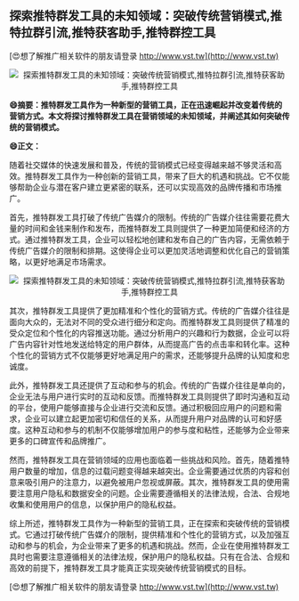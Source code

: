 ## **探索推特群发工具的未知领域：突破传统营销模式,推特拉群引流,推特获客助手,推特群控工具**

[😍想了解推广相关软件的朋友请登录 http://www.vst.tw](http://www.vst.tw)

 <center><img src="https://vst.tw/MP4/tuiguang/png/4.png" alt="探索推特群发工具的未知领域：突破传统营销模式,推特拉群引流,推特获客助手,推特群控工具"></center>

**😄摘要：推特群发工具作为一种新型的营销工具，正在迅速崛起并改变着传统的营销方式。本文将探讨推特群发工具在营销领域的未知领域，并阐述其如何突破传统的营销模式。**

**😄正文：**

随着社交媒体的快速发展和普及，传统的营销模式已经变得越来越不够灵活和高效。推特群发工具作为一种创新的营销工具，带来了巨大的机遇和挑战。它不仅能够帮助企业与潜在客户建立更紧密的联系，还可以实现高效的品牌传播和市场推广。

首先，推特群发工具打破了传统广告媒介的限制。传统的广告媒介往往需要花费大量的时间和金钱来制作和发布，而推特群发工具则提供了一种更加简便和经济的方式。通过推特群发工具，企业可以轻松地创建和发布自己的广告内容，无需依赖于传统广告媒介的限制和排期。这使得企业可以更加灵活地调整和优化自己的营销策略，以更好地满足市场需求。

 <center><img src="https://vst.tw/MP4/tuiguang/png/1.png" alt="探索推特群发工具的未知领域：突破传统营销模式,推特拉群引流,推特获客助手,推特群控工具"></center>

其次，推特群发工具提供了更加精准和个性化的营销方式。传统的广告媒介往往是面向大众的，无法对不同的受众进行细分和定向。而推特群发工具则提供了精准的受众定位和个性化的内容推送功能。通过分析用户的兴趣和行为数据，企业可以将广告内容针对性地发送给特定的用户群体，从而提高广告的点击率和转化率。这种个性化的营销方式不仅能够更好地满足用户的需求，还能够提升品牌的认知度和忠诚度。

此外，推特群发工具还提供了互动和参与的机会。传统的广告媒介往往是单向的，企业无法与用户进行实时的互动和反馈。而推特群发工具则提供了即时沟通和互动的平台，使用户能够直接与企业进行交流和反馈。通过积极回应用户的问题和需求，企业可以建立起更加密切和信任的关系，从而提升用户对品牌的认可和好感度。这种互动和参与的机制不仅能够增加用户的参与度和粘性，还能够为企业带来更多的口碑宣传和品牌推广。

然而，推特群发工具在营销领域的应用也面临着一些挑战和风险。首先，随着推特用户数量的增加，信息的过载问题变得越来越突出。企业需要通过优质的内容和创意来吸引用户的注意力，以避免被用户忽视或屏蔽。其次，推特群发工具的使用需要注意用户隐私和数据安全的问题。企业需要遵循相关的法律法规，合法、合规地收集和使用用户的信息，以保护用户的隐私权益。

综上所述，推特群发工具作为一种新型的营销工具，正在探索和突破传统的营销模式。它通过打破传统广告媒介的限制，提供精准和个性化的营销方式，以及加强互动和参与的机会，为企业带来了更多的机遇和挑战。然而，企业在使用推特群发工具时也需要注意遵循相关的法律法规，保护用户的隐私权益。只有在合法、合规和高效的前提下，推特群发工具才能真正实现突破传统营销模式的目标。

[😍想了解推广相关软件的朋友请登录 http://www.vst.tw](http://www.vst.tw)



